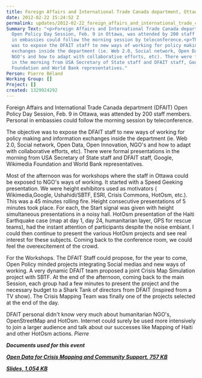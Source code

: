```yaml
---
title: Foreign Affairs and International Trade Canada department, Ottawa
date: 2012-02-22 15:24:52 Z
permalink: updates/2012-02-22_foreign_affairs_and_international_trade_canada_department_ottawa
Summary Text: "<p>Foreign Affairs and International Trade Canada department (DFAIT)
  Open Policy Day Session, Feb. 9 in Ottawa, was attended by 200 staff members. Personal
  in embassies could follow the morning session by teleconference.<p>The objective
  was to expose the DFAIT staff to new ways of working for policy making and information
  exchanges inside the department (ie. Web 2.0, Social network, Open Data, Open Innovation,
  NGO's and how to adapt with collaborative efforts, etc). There were formal presentations
  in the morning from USA Secretary of State staff and DFAIT staff, Google, Wikimedia
  Foundation and World Bank representatives."
Person: Pierre Béland
Working Group: []
Project: []
created: 1329924292
---
```


<p>Foreign Affairs and International Trade Canada department (DFAIT) Open Policy Day Session, Feb. 9 in Ottawa, was attended by 200 staff members. Personal in embassies could follow the morning session by teleconference.</p><p>The objective was to expose the DFAIT staff to new ways of working for policy making and information exchanges inside the department (ie. Web 2.0, Social network, Open Data, Open Innovation, NGO's and how to adapt with collaborative efforts, etc). There were formal presentations in the morning from USA Secretary of State staff and DFAIT staff, Google, Wikimedia Foundation and World Bank representatives.<!--break--></p><p>Most of the afternoon was for workshops where the staff in Ottawa could be exposed to NGO's ways of working. It started with a Speed Geeking presentation. We were height exhibitors used as motivators ( Wikimedia,Google, Ushahidi/SBTF, ESRI, Crisis Commons, HotOsm, etc.). This was a 45 minutes rolling fire. Height consecutive presentations of 5 minutes took place. For each, the Start signal was given with height simultaneous presentations in a noisy hall. HotOsm presentation of the Haiti Earthquake case (map at day 1, day 24, humanitarian layer, GPS for rescue teams), had the instant attention of participants despite the noise embiant. I could then continue to present the various HotOsm projects and see real interest for these subjects. Coming back to the conference room, we could feel the overexcitement of the crowd.</p><p>For the Workshops. The DFAIT Staff could propose, for the year to come, Open Policy minded projects integrating Social medias and new ways of working. A very dynamic DFAIT team proposed a joint Crisis Map Simulation project with SBTF. At the end of the afternoon, coming back to the main Session, each group had a few minutes to present the project and the necessary budget to a Shark Tank of directors from DFAIT (inspired from a TV show). The Crisis Mapping Team was finally one of the projects selected at the end of the day.</p><p>DFAIT personal didn't know very much about humanitarian NGO's, OpenStreetMap and HotOsm. Internet could surely be used more intensively to join a larger audience and talk about our successes like Mapping of Haiti and other HotOsm actions. <em>Pierre</em></p><p><em><em><strong>Documents used for this event</strong></em></em></p><p><em><em><strong><strong><a href="http://pierzen.dev.openstreetmap.org/hot/documents/HOTCrisisMappingForeignAffairsandInternationalTradeCanada-2012-02-09.pdf"> <em>Open Data for Crisis Mapping and Community Support<em>, 757 KB</em></em></a></strong></strong></em></em></p><p><em><em><strong><strong><em><em><a href="http://pierzen.dev.openstreetmap.org/hot/documents/HOTCrisisMappingForeignAffairsandInternationalTradeCanada-Slides-2012-02-09.ppt"> Slides, 1,054 KB</a> </em></em></strong></strong></em></em></p>
